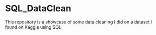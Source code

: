 # SQL_DataClean
This repository is a showcase of some data cleaning I did on a dataset I found on Kaggle using SQL

